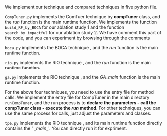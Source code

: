 We implement our technique and compared techniques in five python file.

`CompTuner.py` implements the ComTuer technique by **compTuner** class, and the *run* function is the main runtime function. We implements the function `build_RF_by_BOCA` for our ablation study 1 and the  function `search_by_impactful` for our ablation study 2. We have comment this part of the code, and you can experiment by browsing through the comments

`boca.py` implements the BOCA technique , and the *run* function is the main runtime function. 

`rio.py` implements the RIO technique , and the *run* function is the main runtime function. 

`ga.py` implements the RIO technique , and the *GA_main* function is the main runtime function. 

For the above four techniques, you need to use the entry file for method calls. We implement the entry file for CompTuner in the main directory `runCompTuner`, and the run process is to **declare the parameters - call the compTuner class - execute the *run* method**. For other techniques, you can use the same process for calls, just adjust the parameters and classes. 

`tpe.py` implements the RIO technique , and its main runtime function directly contains the ' \__main__'.  You can directly run it for expriment.

